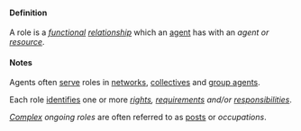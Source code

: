 #### Definition

A role is a *[functional](https://github.com/gcassel/Modular-Organization-Terminology/blob/master/terms/function.md) [relationship](https://github.com/gcassel/Modular-Organization-Terminology/blob/master/terms/relate.md)* which an [agent](https://github.com/gcassel/Modular-Organization-Terminology/blob/master/terms/agent.md) has with an *agent or [resource](https://github.com/gcassel/Modular-Organization-Terminology/blob/master/terms/resource.md)*.

#### Notes

Agents often [serve](https://github.com/gcassel/Modular-Organization-Terminology/blob/master/terms/serve.md) roles in [networks](https://github.com/gcassel/Modular-Organization-Terminology/blob/master/terms/network.md), [collectives](https://github.com/gcassel/Modular-Organization-Terminology/blob/master/terms/collective.md) and [group agents](https://github.com/gcassel/Modular-Organization-Terminology/blob/master/terms/group-agent.md). 

Each role [identifies](https://github.com/gcassel/Modular-Organization-Terminology/blob/master/terms/identify.md) one or more *[rights](https://github.com/gcassel/Modular-Organization-Terminology/blob/master/terms/right.md), [requirements](https://github.com/gcassel/Modular-Organization-Terminology/blob/master/terms/require.md) and/or [responsibilities](https://github.com/gcassel/Modular-Organization-Terminology/blob/master/terms/responsibility.md)*.  

*[Complex](https://github.com/gcassel/Modular-Organization-Terminology/blob/master/terms/complex.md) ongoing roles* are often referred to as [posts](https://github.com/gcassel/Modular-Organization-Terminology/blob/master/terms/post.md)  or *occupations*.
